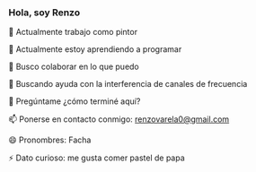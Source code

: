 ### Hola, soy Renzo
🔭 Actualmente trabajo como pintor

🌱 Actualmente estoy aprendiendo a programar

👯 Busco colaborar en lo que puedo

🤔 Buscando ayuda con la interferencia de canales de frecuencia

💬 Pregúntame ¿cómo terminé aquí?

📫 Ponerse en contacto conmigo: renzovarela0@gmail.com

😄 Pronombres: Facha

⚡ Dato curioso: me gusta comer pastel de papa


